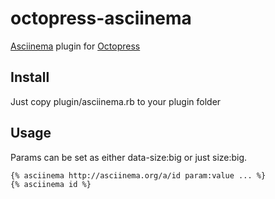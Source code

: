 octopress-asciinema
===================

[Asciinema](http://asciinema.org) plugin for [Octopress](http://octopress.org)

## Install
Just copy plugin/asciinema.rb to your plugin folder

## Usage
Params can be set as either data-size:big or just size:big.
```
{% asciinema http://asciinema.org/a/id param:value ... %}
{% asciinema id %}
```
